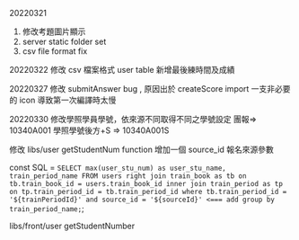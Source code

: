 20220321

1. 修改考題圖片顯示
2. server static folder set
3. csv file format fix

20220322
修改 csv 檔案格式
user table 新增最後練時間及成績

20220327
修改 submitAnswer bug , 原因出於 createScore import 一支非必要的 icon 導致第一次編譯時太慢

20220330
修改學照學員學號，依來源不同取得不同之學號設定
團報=> 10340A001
學照學號後方+S => 10340A001S

修改 libs/user getStudentNum function
增加一個 source_id 報名來源參數

const SQL = `SELECT max(user_stu_num) as user_stu_name, train_period_name FROM users right join train_book as tb on tb.train_book_id = users.train_book_id inner join train_period as tp on tp.train_period_id = tb.train_period_id where tb.train_period_id = '${trainPeriodId}' and source_id = '${sourceId}' <=== add group by train_period_name;`;

libs/front/user getStudentNumber